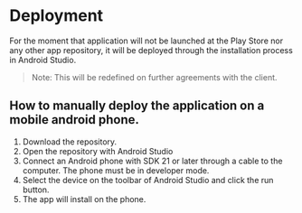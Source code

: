 # Deployment
For the moment that application will not be launched at the Play Store nor any other app repository, it will be deployed through the installation process in Android Studio.

> Note: This will be redefined on further agreements with the client.

## How to manually deploy the application on a mobile android phone. 
1.	Download the repository.
1.	Open the repository with Android Studio
1.	Connect an Android phone with SDK 21 or later through a cable to the computer. The phone must be in developer mode. 
1.	Select the device on the toolbar of Android Studio and click the run button.
1.	The app will install on the phone.